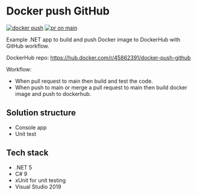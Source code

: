 # Docker push GitHub

[![docker push](https://github.com/Arnab-Developer/DockerPushGitHub/actions/workflows/docker-push.yml/badge.svg)](https://github.com/Arnab-Developer/DockerPushGitHub/actions/workflows/docker-push.yml)
[![pr on main](https://github.com/Arnab-Developer/DockerPushGitHub/actions/workflows/pr-on-main.yml/badge.svg)](https://github.com/Arnab-Developer/DockerPushGitHub/actions/workflows/pr-on-main.yml)

Example .NET app to build and push Docker image to DockerHub with GitHub workflow.

DockerHub repo:
https://hub.docker.com/r/45862391/docker-push-github

Workflow:

- When pull request to main then build and test the code.
- When push to main or merge a pull request to main then build docker image and push to dockerhub.

## Solution structure

* Console app
* Unit test

## Tech stack

* .NET 5
* C# 9
* xUnit for unit testing
* Visual Studio 2019
